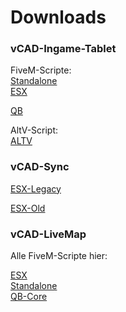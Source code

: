 # Downloads

### vCAD-Ingame-Tablet

FiveM-Scripte:  
[Standalone](https://github.com/vCAD-Systems/vCAD_ui/archive/refs/heads/fivem.zip)  
[ESX](https://github.com/vCAD-Systems/vCAD_ui/archive/refs/heads/fivem_esx.zip)

[QB](https://github.com/vCAD-Systems/vCAD_ui/archive/refs/heads/fivem_qb.zip)

AltV-Script:  
[ALTV](https://github.com/vCAD-Systems/vCAD_ui/archive/refs/heads/altv.zip)

### vCAD-Sync
[ESX-Legacy](https://github.com/vCAD-Systems/vCAD-Sync/archive/refs/heads/main.zip)

[ESX-Old](https://github.com/vCAD-Systems/vCAD-Sync/archive/refs/heads/vCAD-Sync(Mysql-Async).zip)

### vCAD-LiveMap
Alle FiveM-Scripte hier:

[ESX](https://github.com/vCAD-Systems/vcad-livemap-fivem/releases/download/latest/vCad-livemap-esx.zip)  
[Standalone](https://github.com/vCAD-Systems/vcad-livemap-fivem/releases/download/latest/vCad-livemap-fivem.zip)  
[QB-Core](https://github.com/vCAD-Systems/vcad-livemap-fivem/releases/download/latest/vCad-livemap-qbcore.zip)
